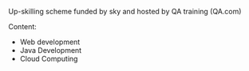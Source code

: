 Up-skilling scheme funded by sky and hosted by QA training (QA.com)

Content:
- Web development
- Java Development
- Cloud Computing
